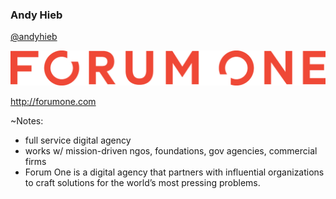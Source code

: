 ### Andy Hieb

[@andyhieb](http://twitter.com/andyhieb)

![Forum One](slides/img/ForumOne_RGB_Wordmark.png)

<http://forumone.com>

~Notes:

* full service digital agency
* works w/ mission-driven ngos, foundations, gov agencies, commercial firms
* Forum One is a digital agency that partners with influential organizations to craft solutions for the world’s most pressing problems.
